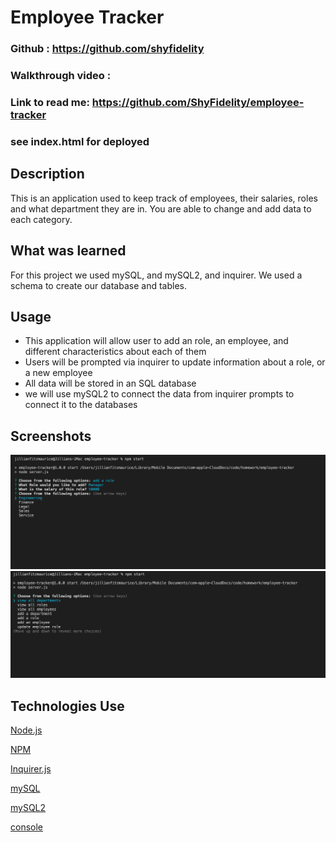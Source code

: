 # Employee Tracker

### Github : https://github.com/shyfidelity

### Walkthrough video : 
### Link to read me: https://github.com/ShyFidelity/employee-tracker
### see index.html for deployed 

## Description
This is an application used to keep track of employees, their salaries, roles and what department they are in. You are able to change and add data to each category. 

## What was learned
For this project we used mySQL, and mySQL2, and inquirer. We used a schema to create our database and tables. 


## Usage
- This application will allow user to add an role, an employee, and different characteristics about each of them
- Users will be prompted via inquirer to update information about a role, or a new employee 
- All data will be stored in an SQL database  
- we will use mySQL2 to connect the data from inquirer prompts to connect it to the databases 



## Screenshots
![](./assets/employeeSS1.png)
![](./assets/employeeSS2.png)


## Technologies Use
<p><a href="https://nodejs.org/">Node.js</a></p>
<p><a href="https://www.npmjs.com/">NPM</a></p>
<p><a href="https://www.npmjs.com/package/inquirer">Inquirer.js</a><p>
<p><a href="https://www.mysql.com/">mySQL</a></p>
<p><a href="https://www.npmjs.com/package/mysql2">mySQL2</a></p>
<p><a href="https://www.npmjs.com/package/console.table">console</a><p>

